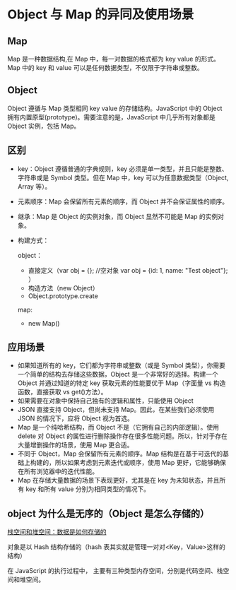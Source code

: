 # Object 与 Map 的异同及使用场景

## Map

Map 是一种数据结构,在 Map 中，每一对数据的格式都为 key value 的形式。Map 中的 key 和 value 可以是任何数据类型，不仅限于字符串或整数。

## Object

Object 遵循与 Map 类型相同 key value 的存储结构。JavaScript 中的 Object 拥有内置原型(prototype)。需要注意的是，JavaScript 中几乎所有对象都是 Object 实例，包括 Map。

## 区别

- key：Object 遵循普通的字典规则，key 必须是单一类型，并且只能是整数、字符串或是 Symbol 类型。但在 Map 中，key 可以为任意数据类型（Object, Array 等）。
- 元素顺序：Map 会保留所有元素的顺序，而 Object 并不会保证属性的顺序。
- 继承：Map 是 Object 的实例对象，而 Object 显然不可能是 Map 的实例对象。
- 构建方式：

  object：

  - 直接定义（var obj = {}; //空对象 var obj = {id: 1, name: "Test object"}; ）
  - 构造方法（new Object）
  - Object.prototype.create

  map:

  - new Map()

## 应用场景

- 如果知道所有的 key，它们都为字符串或整数（或是 Symbol 类型），你需要一个简单的结构去存储这些数据，Object 是一个非常好的选择。构建一个 Object 并通过知道的特定 key 获取元素的性能要优于 Map（字面量 vs 构造函数，直接获取 vs get()方法）。
- 如果需要在对象中保持自己独有的逻辑和属性，只能使用 Object
- JSON 直接支持 Object，但尚未支持 Map。因此，在某些我们必须使用 JSON 的情况下，应将 Object 视为首选。
- Map 是一个纯哈希结构，而 Object 不是（它拥有自己的内部逻辑）。使用 delete 对 Object 的属性进行删除操作存在很多性能问题。所以，针对于存在大量增删操作的场景，使用 Map 更合适。
- 不同于 Object，Map 会保留所有元素的顺序。Map 结构是在基于可迭代的基础上构建的，所以如果考虑到元素迭代或顺序，使用 Map 更好，它能够确保在所有浏览器中的迭代性能。
- Map 在存储大量数据的场景下表现更好，尤其是在 key 为未知状态，并且所有 key 和所有 value 分别为相同类型的情况下。

## object 为什么是无序的（Object 是怎么存储的）

[栈空间和堆空间：数据是如何存储的](https://blog.poetries.top/browser-working-principle/guide/part3/lesson12.html)

对象是以 Hash 结构存储的（hash 表其实就是管理一对对<Key，Value>这样的结构）

在 JavaScript 的执行过程中， 主要有三种类型内存空间，分别是代码空间、栈空间和堆空间。

